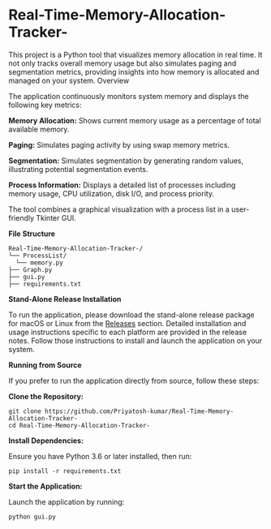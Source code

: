 # Real-Time-Memory-Allocation-Tracker-
This project is a Python tool that visualizes memory allocation in real time. It not only tracks overall memory usage but also simulates paging and segmentation metrics, providing insights into how memory is allocated and managed on your system.
Overview

The application continuously monitors system memory and displays the following key metrics:

**Memory Allocation:**
    Shows current memory usage as a percentage of total available memory.

**Paging:**
    Simulates paging activity by using swap memory metrics.

  **Segmentation:**
    Simulates segmentation by generating random values, illustrating potential segmentation events.

  **Process Information:**
    Displays a detailed list of processes including memory usage, CPU utilization, disk I/O, and process priority.

The tool combines a graphical visualization with a process list in a user-friendly Tkinter GUI.

**File Structure**

    Real-Time-Memory-Allocation-Tracker-/
    └── ProcessList/
      └── memory.py
    ├── Graph.py
    ├── gui.py
    ├── requirements.txt




**Stand-Alone Release Installation**

To run the application, please download the stand-alone release package for macOS or Linux from the [Releases](https://github.com/Priyatosh-kumar/Real-Time-Memory-Allocation-Tracker-/releases) section. Detailed installation and usage instructions specific to each platform are provided in the release notes. Follow those instructions to install and launch the application on your system.


**Running from Source**

If you prefer to run the application directly from source, follow these steps:

**Clone the Repository:**

    git clone https://github.com/Priyatosh-kumar/Real-Time-Memory-Allocation-Tracker-
    cd Real-Time-Memory-Allocation-Tracker-

**Install Dependencies:**

Ensure you have Python 3.6 or later installed, then run:

    pip install -r requirements.txt

**Start the Application:**

Launch the application by running:

    python gui.py
